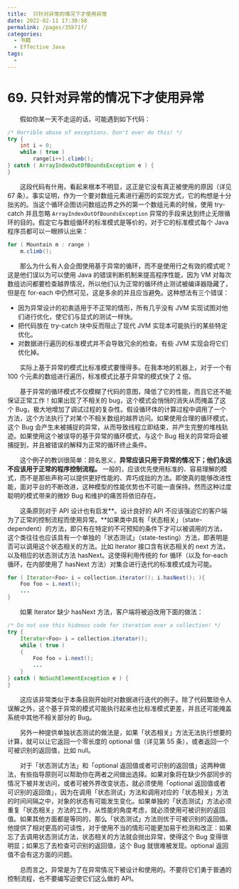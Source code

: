 ```yaml
---
title:  只针对异常的情况下才使用异常
date: 2022-02-11 17:30:58
permalink: /pages/35b71f/
categories:
  - 书籍
  - Effective Java
tags:
  - 
---
```

# 69. 只针对异常的情况下才使用异常

　　假如你某一天不走运的话，可能遇到如下代码：

```java
/* Horrible abuse of exceptions. Don't ever do this! */
try {
    int i = 0;
    while ( true )
        range[i++].climb();
} catch ( ArrayIndexOutOfBoundsException e ) {
}
```

　　这段代码有什用，看起来根本不明显，这正是它没有真正被使用的原因（详见 67 条）。事实证明，作为一个要对数组元素进行遍历的实现方式，它的构想是十分拙劣的。当这个循环企图访问数组边界之外的第一个数组元素的时候，使用 try-catch 并且忽略 `ArrayIndexOutOfBoundsException` 异常的手段来达到终止无限循环的目的。假定它与数组循环的标准模式是等价的，对于它的标准模式每个 Java 程序员都可以一眼辨认出来：

```java
for ( Mountain m : range )
    m.climb();
```

　　那么为什么有人会企图使用基于异常的循环，而不是使用行之有效的模式呢？这是他们误以为可以使用 Java 的错误判断机制来提高程序性能，因为 VM 对每次数组访问都要检查越界情况，所以他们认为正常的循环终止测试被编译器隐藏了，但是在 for-each 中仍然可见，这是多余的并且应当避免。这种想法有三个错误：

 - 因为异常设计的初衷适用于不正常的情形，所有几乎没有 JVM 实现试图对他们进行优化，使它们与显式的测试一样快。
 - 把代码放在 try-catch 块中反而阻止了现代 JVM 实现本可能执行的某些特定优化。
 - 对数据进行遍历的标准模式并不会导致冗余的检查。有些 JVM 实现会将它们优化掉。

　　实际上基于异常的模式比标准模式要慢得多。在我本地的机器上，对于一个有 100 个元素的数组进行遍历，标准模式比基于异常的模式快了 2 倍。

　　基于异常的循环模式不仅模糊了代码的意图，降低了它的性能，而且它还不能保证正常工作！如果出现了不相关的 bug，这个模式会悄悄的消失从而掩盖了这个 Bug，极大地增加了调试过程的复杂性。假设循环体的计算过程中调用了一个方法，这个方法执行了对某个不相关数组的越界访问。如果使用合理的循环模式，这个 Bug 会产生未被捕捉的异常，从而导致线程立即结束，并产生完整的堆栈轨迹。如果使用这个被误导的基于异常的循环模式，与这个 Bug 相关的异常将会被捕捉到，并且被错误的解释为正常的循环终止条件。

　　这个例子的教训很简单：顾名思义，**异常应该只用于异常的情况下；他们永远不应该用于正常的程序控制流程。** 一般的，应该优先使用标准的、容易理解的模式，而不是那些声称可以提供更好性能的、弄巧成拙的方法。即使真的能够改进性能，面对平台的不断改进，这种模型的性能优势也不可能一直保持。然而这种过度聪明的模式带来的微妙 Bug 和维护的痛苦将依旧存在。

　　这条原则对于 API 设计也有启发**。设计良好的 API 不应该强迫它的客户端为了正常的控制流程而使用异常。**如果类中具有「状态相关」（state-dependent）的方法，即只有在特定的不可预知的条件下才可以被调用的方法，这个类往往也应该具有一个单独的「状态测试」（state-testing）方法，即表明是否可以调用这个状态相关的方法。比如 Iterator 接口含有状态相关的 next 方法，以及相应的状态测试方法 hasNext。这使得利用传统的 for 循环（以及 for-each 循环，在内部使用了 hasNext 方法）对集合进行迭代的标准模式成为可能。

```java
for ( Iterator<Foo> i = collection.iterator(); i.hasNext(); ){
    Foo foo = i.next();
    ...
}
```

　　如果 Iterator 缺少 hasNext 方法，客户端将被迫改用下面的做法：

```java
/* Do not use this hideous code for iteration over a collection! */
try {
    Iterator<Foo> i = collection.iterator();
    while ( true )
    {
        Foo foo = i.next();
        ...
    }
} catch ( NoSuchElementException e ) {
}
```

　　这应该非常类似于本条目刚开始时对数据进行迭代的例子。除了代码繁琐令人误解之外，这个基于异常的模式可能执行起来也比标准模式更差，并且还可能掩盖系统中其他不相关部分的 Bug。

　　另外一种提供单独状态测试的做法是，如果「状态相关」方法无法执行想要的计算，就可以让它返回一个零长度的 optional 值（详见第 55 条），或者返回一个可被识别的返回值，比如 null。

　　对于「状态测试方法」和「optional 返回值或者可识别的返回值」这两种做法，有些指导原则可以帮助你在两者之间做出选择。如果对象将在缺少外部同步的情况下被并发访问，或者可被外界改变状态，就必须使用「optional 返回值或者可识别的返回值」，因为在调用「状态测试」方法和调用对应的「状态相关」方法的时间间隔之中，对象的状态有可能发生变化。如果单独的「状态测试」方法必须重复「状态相关」方法的工作，从性能的角度考虑，就必须使用可被识别的返回值。如果其他方面都是等同的，那么「状态测试」方法则优于可被识别的返回值。他提供了相对更高的可读性，对于使用不当的情形可能更加易于检测和改正：如果忘了去调用状态测试方法，状态相关的方法就会抛出异常，使得这个 Bug 变得很明显；如果忘了去检查可识别的返回值，这个 Bug 就很难被发现。optional 返回值不会有这方面的问题。

　　总而言之，异常是为了在异常情况下被设计和使用的。不要将它们勇于普通的控制流程，也不要编写迫使它们这么做的 API。
